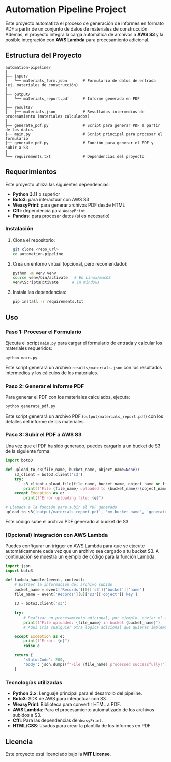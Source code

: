 
# Automation Pipeline Project

Este proyecto automatiza el proceso de generación de informes en formato PDF a partir de un conjunto de datos de materiales de construcción. Además, el proyecto integra la carga automática de archivos a **AWS S3** y la posible integración con **AWS Lambda** para procesamiento adicional.

## Estructura del Proyecto

```
automation-pipeline/
│
├── input/
│   └── materials_form.json       # Formulario de datos de entrada (ej. materiales de construcción)
│
├── output/
│   └── materials_report.pdf      # Informe generado en PDF
│
├── results/
│   ├── materials.json            # Resultados intermedios de procesamiento (materiales calculados)
│
├── generate_pdf.py               # Script para generar PDF a partir de los datos
├── main.py                       # Script principal para procesar el formulario
├── generate_pdf.py               # Función para generar el PDF y subir a S3
│
└── requirements.txt              # Dependencias del proyecto
```

## Requerimientos

Este proyecto utiliza las siguientes dependencias:

- **Python 3.11** o superior
- **Boto3**: para interactuar con AWS S3
- **WeasyPrint**: para generar archivos PDF desde HTML
- **Cffi**: dependencia para `WeasyPrint`
- **Pandas**: para procesar datos (si es necesario)

### Instalación

1. Clona el repositorio:
    ```bash
    git clone <repo_url>
    cd automation-pipeline
    ```

2. Crea un entorno virtual (opcional, pero recomendado):
    ```bash
    python -m venv venv
    source venv/bin/activate   # En Linux/macOS
    venv\Scriptsctivate      # En Windows
    ```

3. Instala las dependencias:
    ```bash
    pip install -r requirements.txt
    ```

## Uso

### **Paso 1: Procesar el Formulario**

Ejecuta el script `main.py` para cargar el formulario de entrada y calcular los materiales requeridos:

```bash
python main.py
```

Este script generará un archivo `results/materials.json` con los resultados intermedios y los cálculos de los materiales.

### **Paso 2: Generar el Informe PDF**

Para generar el PDF con los materiales calculados, ejecuta:

```bash
python generate_pdf.py
```

Este script generará un archivo PDF (`output/materials_report.pdf`) con los detalles del informe de los materiales.

### **Paso 3: Subir el PDF a AWS S3**

Una vez que el PDF ha sido generado, puedes cargarlo a un bucket de S3 de la siguiente forma:

```python
import boto3

def upload_to_s3(file_name, bucket_name, object_name=None):
    s3_client = boto3.client('s3')
    try:
        s3_client.upload_file(file_name, bucket_name, object_name or file_name)
        print(f"File {file_name} uploaded to {bucket_name}/{object_name}")
    except Exception as e:
        print(f"Error uploading file: {e}")

# Llamada a la función para subir el PDF generado
upload_to_s3('output/materials_report.pdf', 'my-bucket-name', 'generated-reports/materials_report.pdf')
```

Este código sube el archivo PDF generado al bucket de S3.

### **(Opcional) Integración con AWS Lambda**

Puedes configurar un trigger en AWS Lambda para que se ejecute automáticamente cada vez que un archivo sea cargado a tu bucket S3. A continuación se muestra un ejemplo de código para la función Lambda:

```python
import json
import boto3

def lambda_handler(event, context):
    # Extraer la información del archivo subido
    bucket_name = event['Records'][0]['s3']['bucket']['name']
    file_name = event['Records'][0]['s3']['object']['key']
    
    s3 = boto3.client('s3')
    
    try:
        # Realizar un procesamiento adicional, por ejemplo, enviar el archivo por email
        print(f"File uploaded: {file_name} in bucket {bucket_name}")
        # Aquí iría cualquier otra lógica adicional que quieras implementar

    except Exception as e:
        print(f"Error: {e}")
        raise e

    return {
        'statusCode': 200,
        'body': json.dumps(f"File {file_name} processed successfully!")
    }
```

### **Tecnologías utilizadas**

- **Python 3.x**: Lenguaje principal para el desarrollo del pipeline.
- **Boto3**: SDK de AWS para interactuar con S3.
- **WeasyPrint**: Biblioteca para convertir HTML a PDF.
- **AWS Lambda**: Para el procesamiento automatizado de los archivos subidos a S3.
- **Cffi**: Para las dependencias de `WeasyPrint`.
- **HTML/CSS**: Usados para crear la plantilla de los informes en PDF.

## Licencia

Este proyecto está licenciado bajo la **MIT License**.
